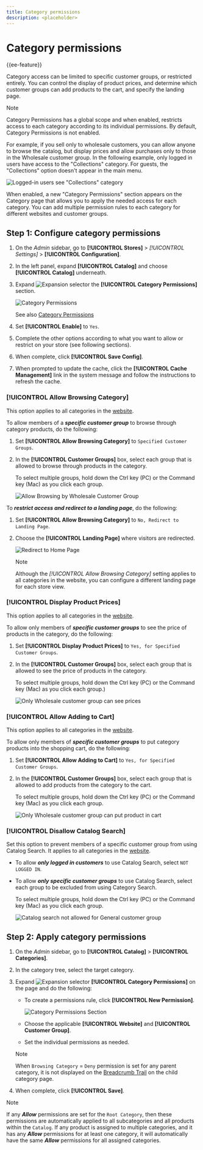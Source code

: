 ```yaml
---
title: Category permissions
description: <placeholder>
---
```

# Category permissions

{{ee-feature}}

Category access can be limited to specific customer groups, or restricted entirely. You can control the display of product prices, and determine which customer groups can add products to the cart, and specify the landing page.

>[!NOTE]
>
>Category Permissions has a global scope and when enabled, restricts access to each category according to its individual permissions. By default, Category Permissions is not enabled.

For example, if you sell only to wholesale customers, you can allow anyone to browse the catalog, but display prices and allow purchases only to those in the Wholesale customer group. In the following example, only logged in users have access to the "Collections" category. For guests, the "Collections" option doesn't appear in the main menu.

![Logged-in users see "Collections" category](./assets/storefront-category-permissions-logged-in.png)<!-- zoom -->

When enabled, a new "Category Permissions" section appears on the Category page that allows you to apply the needed access for each category. You can add multiple permission rules to each category for different websites and customer groups.

## Step 1: Configure category permissions

1. On the _Admin_ sidebar, go to **[!UICONTROL Stores]** > _[!UICONTROL Settings]_ > **[!UICONTROL Configuration]**.

1. In the left panel, expand **[!UICONTROL Catalog]** and choose **[!UICONTROL Catalog]** underneath.

1. Expand ![Expansion selector](../assets/icon-display-expand.png) the **[!UICONTROL Category Permissions]** section.

   ![Category Permissions](./assets/catalog-category-permissions.png)<!-- zoom -->
    
   See also [Category Permissions](https://docs.magento.com/user-guide/configuration/catalog/catalog.html)

1. Set **[!UICONTROL Enable]** to `Yes`.

1. Complete the other options according to what you want to allow or restrict on your store (see following sections).

1. When complete, click **[!UICONTROL Save Config]**.

1. When prompted to update the cache, click the **[!UICONTROL Cache Management]** link in the system message and follow the instructions to refresh the cache.

### [!UICONTROL Allow Browsing Category]

This option applies to all categories in the [website](https://docs.magento.com/user-guide/stores/websites-stores-views.html).

To allow members of a **_specific customer group_** to browse through category products, do the following:

1. Set **[!UICONTROL Allow Browsing Category]** to `Specified Customer Groups`.

1. In the **[!UICONTROL Customer Groups]** box, select each group that is allowed to browse through products in the category.

   To select multiple groups, hold down the Ctrl key (PC) or the Command key (Mac) as you click each group.

   ![Allow Browsing by Wholesale Customer Group](./assets/category-permissions-allow-browsing-customer-groups.png)<!-- zoom -->

To **_restrict access and redirect to a landing page_**, do the following:

1. Set **[!UICONTROL Allow Browsing Category]** to `No, Redirect to Landing Page`.

1. Choose the **[!UICONTROL Landing Page]** where visitors are redirected.

   ![Redirect to Home Page](./assets/category-permissions-browse-category-landing-page.png)<!-- zoom -->

   >[!NOTE]
   >
   >Although the _[!UICONTROL Allow Browsing Category]_ setting applies to all categories in the website, you can configure a different landing page for each store view.

### [!UICONTROL Display Product Prices]

This option applies to all categories in the [website](https://docs.magento.com/user-guide/stores/websites-stores-views.html).

To allow only members of **_specific customer groups_** to see the price of products in the category, do the following:

1. Set **[!UICONTROL Display Product Prices]** to `Yes, for Specified Customer Groups`.

1. In the **[!UICONTROL Customer Groups]** box, select each group that is allowed to see the price of products in the category.

   To select multiple groups, hold down the Ctrl key (PC) or the Command key (Mac) as you click each group.)

   ![Only Wholesale customer group can see prices](./assets/category-permissions-price-customer-groups.png)<!-- zoom -->

### [!UICONTROL Allow Adding to Cart]

This option applies to all categories in the [website](https://docs.magento.com/user-guide/stores/websites-stores-views.html).

To allow only members of **_specific customer groups_** to put category products into the shopping cart, do the following:

1. Set **[!UICONTROL Allow Adding to Cart]** to `Yes, for Specified Customer Groups`.

1. In the **[!UICONTROL Customer Groups]** box, select each group that is allowed to add products from the category to the cart.

   To select multiple groups, hold down the Ctrl key (PC) or the Command key (Mac) as you click each group.

   ![Only Wholesale customer group can put product in cart](./assets/category-permissions-cart-customer-groups.png)<!-- zoom -->

### [!UICONTROL Disallow Catalog Search]

Set this option to prevent members of a specific customer group from using Catalog Search. It applies to all categories in the [website](https://docs.magento.com/user-guide/stores/websites-stores-views.html).

- To allow **_only logged in customers_** to use Catalog Search, select `NOT LOGGED IN`.

- To allow **_only specific customer groups_** to use Catalog Search, select each group to be excluded from using Category Search.

   To select multiple groups, hold down the Ctrl key (PC) or the Command key (Mac) as you click each group.

   ![Catalog search not allowed for General customer group](./assets/category-permissions-disallow-category-search.png)<!-- zoom -->

## Step 2: Apply category permissions

1. On the _Admin_ sidebar, go to **[!UICONTROL Catalog]** > **[!UICONTROL Categories]**.

1. In the category tree, select the target category.

1. Expand ![Expansion selector](../assets/icon-display-expand.png) **[!UICONTROL Category Permissions]** on the page and do the following:

   - To create a permissions rule, click **[!UICONTROL New Permission]**.

      ![Category Permissions Section](./assets/category-permissions-section-admin.png)<!-- zoom -->

   - Choose the applicable **[!UICONTROL Website]** and **[!UICONTROL Customer Group]**.

   - Set the individual permissions as needed.

   >[!NOTE]
   >
   >When `Browsing Category` = `Deny` permission is set for any parent category, it is not displayed on the [Breadcrumb Trail](navigation-breadcrumb-trail.md) on the child category page.

1. When complete, click **[!UICONTROL Save]**.

>[!NOTE]
>
>If any **_Allow_** permissions are set for the `Root Category`, then these permissions are automatically applied to all subcategories and all products within the `Catalog`. If any product is assigned to multiple categories, and it has any **_Allow_** permissions for at least one category, it will automatically have the same **_Allow_** permissions for all assigned categories.
